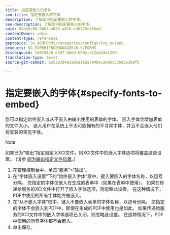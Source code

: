 ```yaml
---
title: 指定要嵌入的字体
seo-title: 指定要嵌入的字体
description: 了解如何指定要嵌入的字体。
seo-description: 了解如何指定要嵌入的字体。
uuid: 02da5c00-0467-4633-a076-c36725cbfbad
contentOwner: admin
content-type: reference
geptopics: SG_AEMFORMS/categories/configuring_output
products: SG_EXPERIENCEMANAGER/6.5/FORMS
discoiquuid: 180f0448-d507-4b6d-bb8a-d12a434e1250
translation-type: tm+mt
source-git-commit: a3c303d4e3a85e1b2e794bec2006c335056309fb

---
```



# 指定要嵌入的字体{#specify-fonts-to-embed}

您可以指定始终嵌入或从不嵌入由输出使用的表单的字体。 嵌入字体会增加表单的文件大小。 嵌入用户在系统上不太可能拥有的不寻常字体，并且不会嵌入他们将安装的常见字体。

>[!NOTE]
>
>如果已为“输出”指定自定义XCI文件，则XCI文件中的嵌入字体选项将覆盖这些设置。 (请参 [阅为输出指定文件位置](/help/forms/using/admin-help/specify-file-locations-output.md#specify-file-locations-for-output)。)

1. 在管理控制台中，单击“服务”>“输出”。
1. 在“字体嵌入设置”下的“始终嵌入字体”框中，键入要嵌入的字体名称，以逗号分隔。 您指定的字体仅嵌入在生成的表单中（如果在表单中使用）。 如果在传递给服务的XCI文件中打开了嵌入字体选项，则忽略此设置。 在这种情况下，PDF中使用的所有字体始终被嵌入。
1. 在“从不嵌入字体”框中，键入不要嵌入表单的字体名称，以逗号分隔。 您指定的字体不会嵌入到PDF中，即使在生成的PDF中使用也是如此。 如果传递给服务的XCI文件中的嵌入字体选项已关闭，则忽略此设置。 在这种情况下，PDF中使用的所有字体都不会嵌入。
1. 单击保存。

